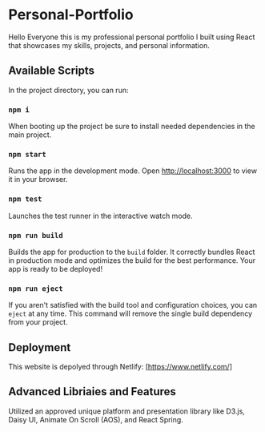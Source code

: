 # Personal-Portfolio

Hello Everyone this is my professional personal portfolio I built using React that showcases my skills, projects, and personal information.

## Available Scripts

In the project directory, you can run:

### `npm i`
When booting up the project be sure to install needed dependencies in the main project.

### `npm start`

Runs the app in the development mode.
Open [http://localhost:3000](http://localhost:3000) to view it in your browser.

### `npm test`

Launches the test runner in the interactive watch mode.

### `npm run build`

Builds the app for production to the `build` folder.
It correctly bundles React in production mode and optimizes the build for the best performance. Your app is ready to be deployed!

### `npm run eject`

If you aren't satisfied with the build tool and configuration choices, you can `eject` at any time. This command will remove the single build dependency from your project.

## Deployment

This website is depolyed through Netlify: [https://www.netlify.com/]

## Advanced Libriaies and Features

 Utilized an approved unique platform and presentation library like D3.js, Daisy UI, Animate On Scroll (AOS), and React Spring.